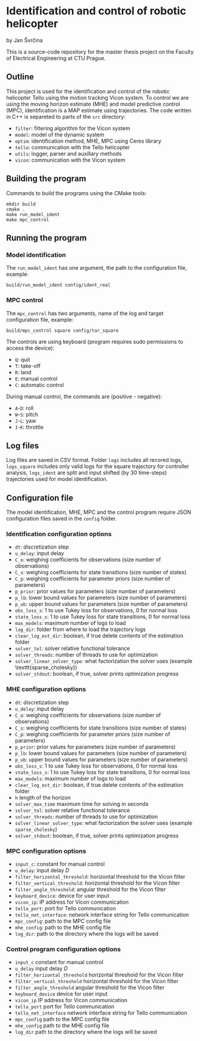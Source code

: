 # Identification and control of robotic helicopter
by Jan Švrčina

This is a source-code repository for the master thesis project on the Faculty of Electrical Engineering at CTU Prague.

## Outline

This project is used for the identification and control of the robotic helicopter Tello using the motion tracking Vicon system. To control we are using the moving horizon estimate (MHE) and model predictive control (MPC), identification is a MAP estimate using trajectories. The code written in C++ is separeted to parts of the `src` directory:

 - `filter`: filtering algorithm for the Vicon system
 - `model`: model of the dynamic system
 - `optim`: identification method, MHE, MPC using Ceres library
 - `tello`: communication with the Tello helicopter
 - `utils`: logger, parser and auxillary methods
 - `vicon`: communication with the Vicon system

## Building the program
Commands to build the programs using the CMake tools:
```
mkdir build
cmake .
make run_model_ident
make mpc_control
```

## Running the program
### Model identification
The `run_model_ident` has one argument, the path to the configuration file, example:

```
build/run_model_ident config/ident_real
```


### MPC control
The `mpc_control` has two arguments, name of the log and target configuration file, example:

```
build/mpc_control square config/tar_square
```

The controls are using keyboard (program requires sudo permissions to access the device):
 - `Q`: quit
 - `T`: take-off
 - `R`: land
 - `E`: manual control
 - `C`: automatic control

During manual control, the commands are (positive - negative):
 - `A`-`D`: roll
 - `W`-`S`: pitch
 - `J`-`L`: yaw
 - `I`-`K`: throttle

## Log files
Log files are saved in CSV format. Folder `logs` includes all recored logs, `logs_square` includes only valid logs for the square trajectory for controller analysis, `logs_ident` are split and input shifted (by 30 time-steps) trajectories used for model identification.

## Configuration file
The model identification, MHE, MPC and the control program require JSON configuration files saved in the `config` folder.

### Identification configuration options
- `dt`: discretization step
- `u_delay`: input delay
- `C_o`: weighing coefficients for observations (size number of observations)
- `C_s`: weighing coefficients for state transitions (size number of states)
- `C_p`: weighing coefficients for parameter priors (size number of parameters)
- `p_prior`: prior values for parameters (size number of parameters)
- `p_lb`: lower bound values for parameters (size number of parameters)
- `p_ub`: upper bound values for parameters (size number of parameters)
- `obs_loss_s`: 1 to use Tukey loss for observations, 0 for normal loss  
- `state_loss_s`: 1 to use Tukey loss for state transitions, 0 for normal loss
- `max_models`: maximum number of logs to load
- `log_dir`: folder from where to load the trajectory logs
- `clear_log_est_dir`: boolean, if true delete contents of the estimation folder
- `solver_tol`: solver relative functional tolerance
- `solver_threads`: number of threads to use for optimization
- `solver_linear_solver_type`: what factorization the solver uses (example \texttt{sparse_cholesky})
- `solver_stdout`: boolean, if true, solver prints optimization progress


### MHE configuration options
- `dt`: discretization step
- `u_delay`: input delay
- `C_o`: weighing coefficients for observations (size number of observations)
- `C_s`: weighing coefficients for state transitions (size number of states)
- `C_p`: weighing coefficients for parameter priors (size number of parameters)
- `p_prior`: prior values for parameters (size number of parameters)
- `p_lb`: lower bound values for parameters (size number of parameters)
- `p_ub`: upper bound values for parameters (size number of parameters)
- `obs_loss_s`: 1 to use Tukey loss for observations, 0 for normal loss  
- `state_loss_s`: 1 to use Tukey loss for state transitions, 0 for normal loss
- `max_models`: maximum number of logs to load
- `clear_log_est_dir`: boolean, if true delete contents of the estimation folder
- `h` length of the horizon
- `solver_max_time` maximum time for solving in seconds
- `solver_tol`: solver relative functional tolerance
- `solver_threads`: number of threads to use for optimization
- `solver_linear_solver_type`: what factorization the solver uses (example `sparse_cholesky`)
- `solver_stdout`: boolean, if true, solver prints optimization progress

### MPC configuration options
- `input_c`: constant for manual control
- `u_delay`: input delay $D$
- `filter_horizontal_threshold`: horizontal threshold for the Vicon filter
- `filter_vertical_threshold`: horizontal threshold for the Vicon filter
- `filter_angle_threshold`: angular threshold for the Vicon filter
- `keyboard_device`: device for user input
- `vicon_ip`: IP address for Vicon communication
- `tello_port`: port for Tello communication
- `tello_net_interface`: network interface string for  Tello communication
- `mpc_config`: path to the MPC config file
- `mhe_config`: path to the MHE config file
- `log_dir`: path to the directory where the logs will be saved

### Control program configuration options
- `input_c` constant for manual control
- `u_delay` input delay $D$
- `filter_horizontal_threshold` horizontal threshold for the Vicon filter
- `filter_vertical_threshold` horizontal threshold for the Vicon filter
- `filter_angle_threshold` angular threshold for the Vicon filter
- `keyboard_device` device for user input
- `vicon_ip` IP address for Vicon communication
- `tello_port` port for Tello communication
- `tello_net_interface` network interface string for  Tello communication
- `mpc_config` path to the MPC config file
- `mhe_config` path to the MHE config file
- `log_dir` path to the directory where the logs will be saved